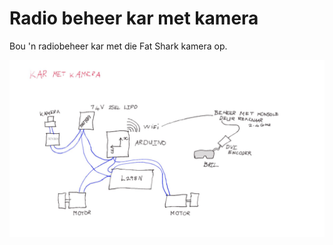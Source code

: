 # Radio beheer kar met kamera

Bou 'n radiobeheer kar met die Fat Shark kamera op.

![Diagram](Prente/1_KarMetKameraDiagram.jpg)
